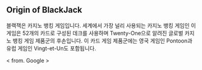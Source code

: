 ## Origin of BlackJack

블랙잭은 카지노 뱅킹 게임입니다. 세계에서 가장 널리 사용되는 카지노 뱅킹 게임인 이 게임은 52개의 카드로 구성된 데크를 사용하며 Twenty-One으로 알려진 글로벌 카지노 뱅킹 게임 제품군의 후손입니다. 이 카드 게임 제품군에는 영국 게임인 Pontoon과 유럽 게임인 Vingt-et-Un도 포함됩니다.

< from. Google >
